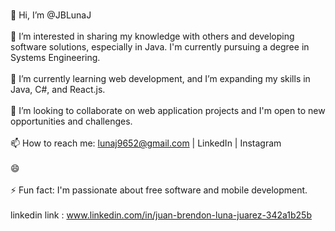 <br>👋 Hi, I’m @JBLunaJ
</br>
<br>👀 I’m interested in sharing my knowledge with others and developing software solutions, especially in Java. I'm currently pursuing a degree in Systems Engineering.</br>
<br>🌱 I’m currently learning web development, and I’m expanding my skills in Java, C#, and React.js.</br>
<br>💞️ I’m looking to collaborate on web application projects and I'm open to new opportunities and challenges.</br>
<br>📫 How to reach me: lunaj9652@gmail.com | LinkedIn | Instagram </br>
<br>😄  </br>
<br>⚡ Fun fact: I'm passionate about free software and mobile development. </br>
<br>linkedin link : www.linkedin.com/in/juan-brendon-luna-juarez-342a1b25b </br>
<!---
JBLunaJ/JBLunaJ is a ✨ special ✨ repository because its `README.md` (this file) appears on your GitHub profile.
You can click the Preview link to take a look at your changes.
--->
